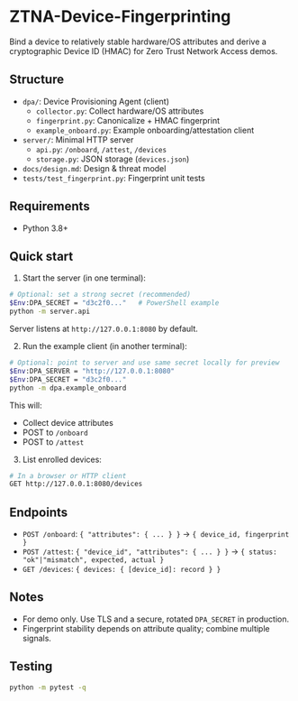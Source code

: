 # ZTNA-Device-Fingerprinting

Bind a device to relatively stable hardware/OS attributes and derive a cryptographic Device ID (HMAC) for Zero Trust Network Access demos.

## Structure
- `dpa/`: Device Provisioning Agent (client)
  - `collector.py`: Collect hardware/OS attributes
  - `fingerprint.py`: Canonicalize + HMAC fingerprint
  - `example_onboard.py`: Example onboarding/attestation client
- `server/`: Minimal HTTP server
  - `api.py`: `/onboard`, `/attest`, `/devices`
  - `storage.py`: JSON storage (`devices.json`)
- `docs/design.md`: Design & threat model
- `tests/test_fingerprint.py`: Fingerprint unit tests

## Requirements
- Python 3.8+

## Quick start
1) Start the server (in one terminal):
```bash
# Optional: set a strong secret (recommended)
$Env:DPA_SECRET = "d3c2f0..."   # PowerShell example
python -m server.api
```
Server listens at `http://127.0.0.1:8080` by default.

2) Run the example client (in another terminal):
```bash
# Optional: point to server and use same secret locally for preview
$Env:DPA_SERVER = "http://127.0.0.1:8080"
$Env:DPA_SECRET = "d3c2f0..."
python -m dpa.example_onboard
```
This will:
- Collect device attributes
- POST to `/onboard`
- POST to `/attest`

3) List enrolled devices:
```bash
# In a browser or HTTP client
GET http://127.0.0.1:8080/devices
```

## Endpoints
- `POST /onboard`: `{ "attributes": { ... } }` → `{ device_id, fingerprint }`
- `POST /attest`: `{ "device_id", "attributes": { ... } }` → `{ status: "ok"|"mismatch", expected, actual }`
- `GET /devices`: `{ devices: { [device_id]: record } }`

## Notes
- For demo only. Use TLS and a secure, rotated `DPA_SECRET` in production.
- Fingerprint stability depends on attribute quality; combine multiple signals.

## Testing
```bash
python -m pytest -q
```
